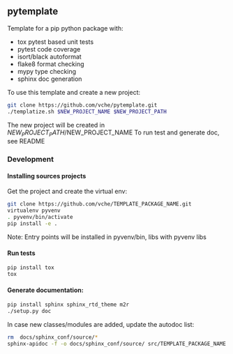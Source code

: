 ## pytemplate

Template for a pip python package with:
- tox pytest based unit tests
- pytest code coverage
- isort/black autoformat
- flake8 format checking
- mypy type checking
- sphinx doc generation

To use this template and create a new project:

```sh
git clone https://github.com/vche/pytemplate.git
./templatize.sh $NEW_PROJECT_NAME $NEW_PROJECT_PATH
```

The new project will be created in $NEW_PROJECT_PATH/$NEW_PROJECT_NAME
To run test and generate doc, see README


### Development

#### Installing sources projects

Get the project and create the virtual env:
```sh
git clone https://github.com/vche/TEMPLATE_PACKAGE_NAME.git
virtualenv pyvenv
. pyvenv/bin/activate
pip install -e .
```

Note: Entry points will be installed in pyvenv/bin, libs with pyvenv libs

#### Run tests

```sh
pip install tox
tox
```

#### Generate documentation:

```sh
pip install sphinx sphinx_rtd_theme m2r
./setup.py doc
```

In case new classes/modules are added, update the autodoc list:
```sh
rm  docs/sphinx_conf/source/*
sphinx-apidoc -f -o docs/sphinx_conf/source/ src/TEMPLATE_PACKAGE_NAME
```
